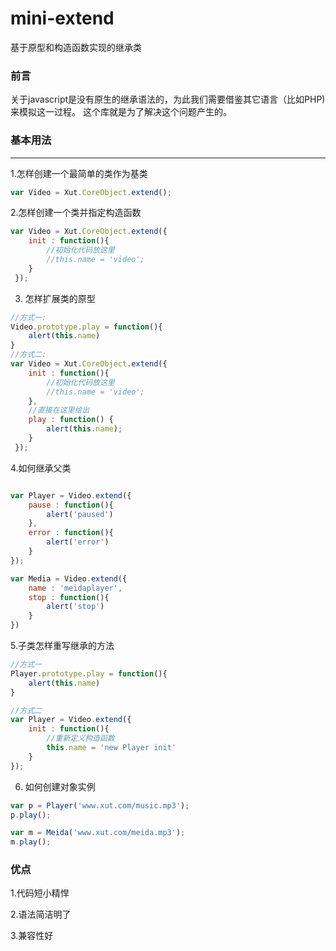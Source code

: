 # mini-extend
基于原型和构造函数实现的继承类

### 前言
  关于javascript是没有原生的继承语法的，为此我们需要借鉴其它语言（比如PHP)来模拟这一过程。
  这个库就是为了解决这个问题产生的。

### 基本用法
--------

1.怎样创建一个最简单的类作为基类

```javascript 
var Video = Xut.CoreObject.extend();

```
2.怎样创建一个类并指定构造函数

```javascript 
var Video = Xut.CoreObject.extend({
    init : function(){
    	//初始化代码放这里
    	//this.name = 'video';
    } 
 });

```

3. 怎样扩展类的原型

```javascript
//方式一:
Video.prototype.play = function(){
	alert(this.name)
}
//方式二:
var Video = Xut.CoreObject.extend({
    init : function(){
    	//初始化代码放这里
    	//this.name = 'video';
    },
    //直接在这里给出
    play : function() {
		alert(this.name);
	}
 });

```

4.如何继承父类

```javascript

var Player = Video.extend({
	pause : function(){
		alert('paused')
	},
	error : function(){
		alert('error')
	}
});

var Media = Video.extend({
	name : 'meidaplayer',
	stop : function(){
		alert('stop')
	}
})

```

5.子类怎样重写继承的方法

```javascript
//方式一
Player.prototype.play = function(){
	alert(this.name)
}

//方式二
var Player = Video.extend({
	init : function(){
		//重新定义构造函数
		this.name = 'new Player init'
	}
});

```

6. 如何创建对象实例

```javascript
var p = Player('www.xut.com/music.mp3');
p.play();

var m = Meida('www.xut.com/meida.mp3');
m.play();

```
### 优点

1.代码短小精悍

2.语法简洁明了

3.兼容性好
